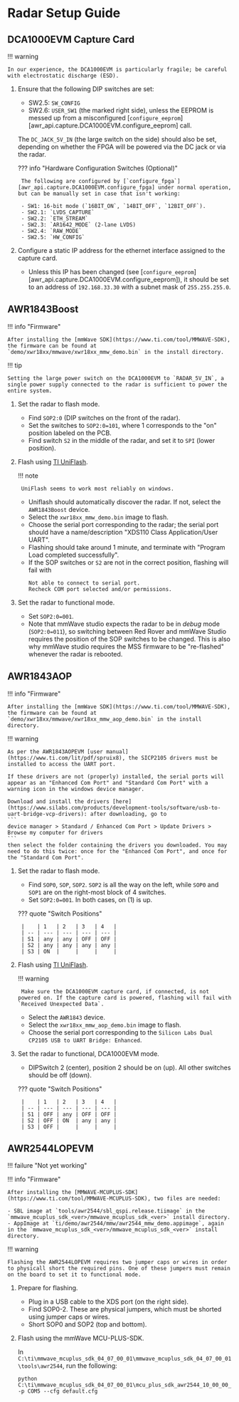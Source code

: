 # Radar Setup Guide


## DCA1000EVM Capture Card

!!! warning

    In our experience, the DCA1000EVM is particularly fragile; be careful with electrostatic discharge (ESD).

1. Ensure that the following DIP switches are set:

    - SW2.5: `SW_CONFIG`
    - SW2.6: `USER_SW1` (the marked right side), unless the EEPROM is messed up from a misconfigured [`configure_eeprom`][awr_api.capture.DCA1000EVM.configure_eeprom] call.

    The `DC_JACK_5V_IN` (the large switch on the side) should also be set, depending on whether the FPGA will be powered via the DC jack or via the radar.

    ??? info "Hardware Configuration Switches (Optional)"

        The following are configured by [`configure_fpga`][awr_api.capture.DCA1000EVM.configure_fpga] under normal operation, but can be manually set in case that isn't working:

        - SW1: 16-bit mode (`16BIT_ON`, `14BIT_OFF`, `12BIT_OFF`).
        - SW2.1: `LVDS_CAPTURE`
        - SW2.2: `ETH_STREAM`
        - SW2.3: `AR1642_MODE` (2-lane LVDS)
        - SW2.4: `RAW_MODE`
        - SW2.5: `HW_CONFIG`

2. Configure a static IP address for the ethernet interface assigned to the capture card.

    - Unless this IP has been changed (see [`configure_eeprom`][awr_api.capture.DCA1000EVM.configure_eeprom]), it should be set to an address of `192.168.33.30` with a subnet mask of `255.255.255.0`.

## AWR1843Boost

!!! info "Firmware"

    After installing the [mmWave SDK](https://www.ti.com/tool/MMWAVE-SDK), the firmware can be found at `demo/xwr18xx/mmwave/xwr18xx_mmw_demo.bin` in the install directory.

!!! tip

    Setting the large power switch on the DCA1000EVM to `RADAR_5V_IN`, a single power supply connected to the radar is sufficient to power the entire system.

1. Set the radar to flash mode.

    - Find `SOP2:0` (DIP switches on the front of the radar).
    - Set the switches to `SOP2:0=101`, where 1 corresponds to the "on" position labeled on the PCB.
    - Find switch `S2` in the middle of the radar, and set it to `SPI` (lower position).

2. Flash using [TI UniFlash](https://www.ti.com/tool/UNIFLASH).

    !!! note

        UniFlash seems to work most reliably on windows.

    - Uniflash should automatically discover the radar. If not, select the `AWR1843Boost` device.
    - Select the `xwr18xx_mmw_demo.bin` image to flash.
    - Choose the serial port corresponding to the radar; the serial port should have a name/description "XDS110 Class Application/User UART".
    - Flashing should take around 1 minute, and terminate with "Program Load completed successfully".
    - If the SOP switches or `S2` are not in the correct position, flashing will fail with
        ```
        Not able to connect to serial port.
        Recheck COM port selected and/or permissions.
        ```

3. Set the radar to functional mode.

    - Set `SOP2:0=001`.
    - Note that mmWave studio expects the radar to be in *debug* mode (`SOP2:0=011`), so switching between Red Rover and mmWave Studio requires the position of the SOP switches to be changed. This is also why mmWave studio requires the MSS firmware to be "re-flashed" whenever the radar is rebooted.

## AWR1843AOP

!!! info "Firmware"

    After installing the [mmWave SDK](https://www.ti.com/tool/MMWAVE-SDK), the firmware can be found at `demo/xwr18xx/mmwave/xwr18xx_mmw_aop_demo.bin` in the install directory.

!!! warning

    As per the AWR1843AOPEVM [user manual](https://www.ti.com/lit/pdf/spruix8), the SICP2105 drivers must be installed to access the UART port.
    
    If these drivers are not (properly) installed, the serial ports will appear as an "Enhanced Com Port" and "Standard Com Port" with a warning icon in the windows device manager.
    
    Download and install the drivers [here](https://www.silabs.com/products/development-tools/software/usb-to-uart-bridge-vcp-drivers): after downloading, go to
    ```
    device manager > Standard / Enhanced Com Port > Update Drivers > Browse my computer for drivers
    ```
    then select the folder containing the drivers you downloaded. You may need to do this twice: once for the "Enhanced Com Port", and once for the "Standard Com Port".

1. Set the radar to flash mode.

    - Find `SOP0`, `SOP`, `SOP2`. `SOP2` is all the way on the left, while `SOP0` and `SOP1` are on the right-most block of 4 switches.
    - Set `SOP2:0=001`. In both cases, on (1) is up.

    ??? quote "Switch Positions"

        |    | 1   | 2   | 3   | 4   |
        | -- | --- | --- | --- | --- |
        | S1 | any | any | OFF | OFF |
        | S2 | any | any | any | any |
        | S3 | ON  |     |     |     |

2. Flash using [TI UniFlash](https://www.ti.com/tool/UNIFLASH).

    !!! warning

        Make sure the DCA1000EVM capture card, if connected, is not powered on. If the capture card is powered, flashing will fail with `Received Unexpected Data`.


    - Select the `AWR1843` device.
    - Select the `xwr18xx_mmw_aop_demo.bin` image to flash.
    - Choose the serial port corresponding to the `Silicon Labs Dual CP2105 USB to UART Bridge: Enhanced`.

3. Set the radar to functional, DCA1000EVM mode.

    - DIPSwitch 2 (center), position 2 should be on (up). All other switches should be off (down).

    ??? quote "Switch Positions"

        |    | 1   | 2   | 3   | 4   |
        | -- | --- | --- | --- | --- |
        | S1 | OFF | any | OFF | OFF |
        | S2 | OFF | ON  | any | any |
        | S3 | OFF |     |     |     |

## AWR2544LOPEVM

!!! failure "Not yet working"

!!! info "Firmware"

    After installing the [MMWAVE-MCUPLUS-SDK](https://www.ti.com/tool/MMWAVE-MCUPLUS-SDK), two files are needed:
    
    - SBL image at `tools/awr2544/sbl_qspi.release.tiimage` in the `mmwave_mcuplus_sdk_<ver>/mmwave_mcuplus_sdk_<ver>` install directory.
    - AppImage at `ti/demo/awr2544/mmw/awr2544_mmw_demo.appimage`, again in the `mmwave_mcuplus_sdk_<ver>/mmwave_mcuplus_sdk_<ver>` install directory.

!!! warning

    Flashing the AWR2544LOPEVM requires two jumper caps or wires in order to physicall short the required pins. One of these jumpers must remain on the board to set it to functional mode.

1. Prepare for flashing.

    - Plug in a USB cable to the XDS port (on the right side).
    - Find SOP0-2. These are physical jumpers, which must be shorted using jumper caps or wires.
    - Short SOP0 and SOP2 (top and bottom).

2. Flash using the mmWave MCU-PLUS-SDK.

    In `C:\ti\mmwave_mcuplus_sdk_04_07_00_01\mmwave_mcuplus_sdk_04_07_00_01\tools\awr2544`, run the following:
    ```
    python C:\ti\mmwave_mcuplus_sdk_04_07_00_01\mcu_plus_sdk_awr2544_10_00_00_07\tools\boot\uart_uniflash.py -p COM5 --cfg default.cfg
    ```
